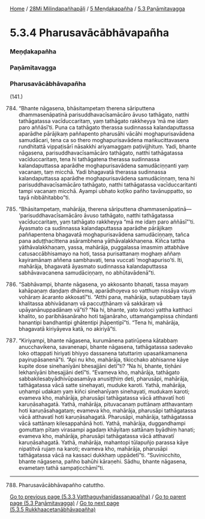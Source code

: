 
[Home](/) / [28Mi Milindapañhapāḷi](../../../28Mi.md) / [5 Meṇḍakapañha](../../5.md) / [5.3 Paṇāmitavagga](../5.3.md)

# 5.3.4 Pharusavācābhāvapañha

### Meṇḍakapañha

### Paṇāmitavagga

### Pharusavācābhāvapañha

(141.)

784. “Bhante nāgasena, bhāsitampetaṃ therena sāriputtena dhammasenāpatinā parisuddhavacīsamācāro āvuso tathāgato, natthi tathāgatassa vacīduccaritaṃ, yaṃ tathāgato rakkheyya ‘mā me idaṃ paro aññāsī’ti. Puna ca tathāgato therassa sudinnassa kalandaputtassa aparādhe pārājikaṃ paññapento pharusāhi vācāhi moghapurisavādena samudācari, tena ca so thero moghapurisavādena maṅkucittavasena rundhitattā vippaṭisārī nāsakkhi ariyamaggaṃ paṭivijjhituṃ. Yadi, bhante nāgasena, parisuddhavacīsamācāro tathāgato, natthi tathāgatassa vacīduccaritaṃ, tena hi tathāgatena therassa sudinnassa kalandaputtassa aparādhe moghapurisavādena samudāciṇṇanti yaṃ vacanaṃ, taṃ micchā. Yadi bhagavatā therassa sudinnassa kalandaputtassa aparādhe moghapurisavādena samudāciṇṇaṃ, tena hi parisuddhavacīsamācāro tathāgato, natthi tathāgatassa vacīduccaritanti tampi vacanaṃ micchā. Ayampi ubhato koṭiko pañho tavānuppatto, so tayā nibbāhitabbo”ti.

785. “Bhāsitampetaṃ, mahārāja, therena sāriputtena dhammasenāpatinā—  ‘parisuddhavacīsamācāro āvuso tathāgato, natthi tathāgatassa vacīduccaritaṃ, yaṃ tathāgato rakkheyya “mā me idaṃ paro aññāsī”’ti. Āyasmato ca sudinnassa kalandaputtassa aparādhe pārājikaṃ paññapentena bhagavatā moghapurisavādena samudāciṇṇaṃ, tañca pana aduṭṭhacittena asārambhena yāthāvalakkhaṇena. Kiñca tattha yāthāvalakkhaṇaṃ, yassa, mahārāja, puggalassa imasmiṃ attabhāve catusaccābhisamayo na hoti, tassa purisattanaṃ moghaṃ aññaṃ kayiramānaṃ aññena sambhavati, tena vuccati ‘moghapuriso’ti. Iti, mahārāja, bhagavatā āyasmato sudinnassa kalandaputtassa sabhāvavacanena samudāciṇṇaṃ, no abhūtavādenā”ti.

786. “Sabhāvampi, bhante nāgasena, yo akkosanto bhaṇati, tassa mayaṃ kahāpaṇaṃ daṇḍaṃ dhārema, aparādhoyeva so vatthuṃ nissāya visuṃ vohāraṃ ācaranto akkosatī”ti. “Atthi pana, mahārāja, sutapubbaṃ tayā khalitassa abhivādanaṃ vā paccuṭṭhānaṃ vā sakkāraṃ vā upāyanānuppadānaṃ vā”ti? “Na hi, bhante, yato kutoci yattha katthaci khalito, so paribhāsanāraho hoti tajjanāraho, uttamaṅgampissa chindanti hanantipi bandhantipi ghātentipi jhāpentipī”ti. “Tena hi, mahārāja, bhagavatā kiriyāyeva katā, no akiriyā”ti.

787. “Kiriyampi, bhante nāgasena, kurumānena patirūpena kātabbaṃ anucchavikena, savanenapi, bhante nāgasena, tathāgatassa sadevako loko ottappati hiriyati bhiyyo dassanena tatuttariṃ upasaṅkamanena payirupāsanenā”ti. “Api nu kho, mahārāja, tikicchako abhisanne kāye kupite dose sinehanīyāni bhesajjāni detī”ti? “Na hi, bhante, tiṇhāni lekhanīyāni bhesajjāni detī”ti. “Evameva kho, mahārāja, tathāgato sabbakilesabyādhivūpasamāya anusiṭṭhiṃ deti, pharusāpi, mahārāja, tathāgatassa vācā satte sinehayati, muduke karoti. Yathā, mahārāja, uṇhampi udakaṃ yaṃ kiñci sinehanīyaṃ sinehayati, mudukaṃ karoti; evameva kho, mahārāja, pharusāpi tathāgatassa vācā atthavatī hoti karuṇāsahagatā. Yathā, mahārāja, pituvacanaṃ puttānaṃ atthavantaṃ hoti karuṇāsahagataṃ; evameva kho, mahārāja, pharusāpi tathāgatassa vācā atthavatī hoti karuṇāsahagatā. Pharusāpi, mahārāja, tathāgatassa vācā sattānaṃ kilesappahānā hoti. Yathā, mahārāja, duggandhampi gomuttaṃ pītaṃ virasampi agadaṃ khāyitaṃ sattānaṃ byādhiṃ hanati; evameva kho, mahārāja, pharusāpi tathāgatassa vācā atthavatī karuṇāsahagatā. Yathā, mahārāja, mahantopi tūlapuñjo parassa kāye nipatitvā rujaṃ na karoti; evameva kho, mahārāja, pharusāpi tathāgatassa vācā na kassaci dukkhaṃ uppādetī”ti. “Suvinicchito, bhante nāgasena, pañho bahūhi kāraṇehi. Sādhu, bhante nāgasena, evametaṃ tathā sampaṭicchāmī”ti.

---

788. Pharusavācābhāvapañho catuttho.



[Go to previous page (5.3.3 Vatthaguyhanidassanapañha)](5.3.3.md) / [Go to parent page (5.3 Paṇāmitavagga)](../5.3.md) / [Go to next page (5.3.5 Rukkhaacetanābhāvapañha)](5.3.5.md)


